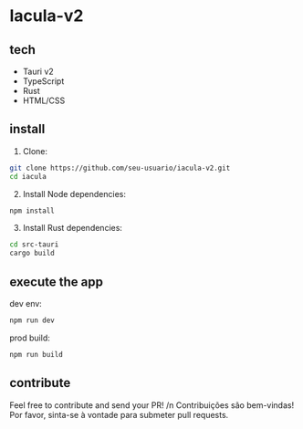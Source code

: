 # Iacula-v2

## tech

- Tauri v2
- TypeScript
- Rust
- HTML/CSS

## install

1. Clone:
```bash
git clone https://github.com/seu-usuario/iacula-v2.git
cd iacula
```

2. Install Node dependencies:
```bash
npm install
```

3. Install Rust dependencies:
```bash
cd src-tauri
cargo build
```

## execute the app

dev env:
```bash
npm run dev
```

prod build:
```bash
npm run build
```

## contribute

Feel free to contribute and send your PR! /n
Contribuições são bem-vindas! Por favor, sinta-se à vontade para submeter pull requests.
